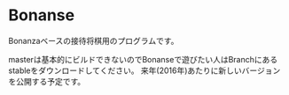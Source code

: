 ﻿# Bonanse 


Bonanzaベースの接待将棋用のプログラムです。


masterは基本的にビルドできないのでBonanseで遊びたい人はBranchにあるstableをダウンロードしてください。
来年(2016年)あたりに新しいバージョンを公開する予定です。
